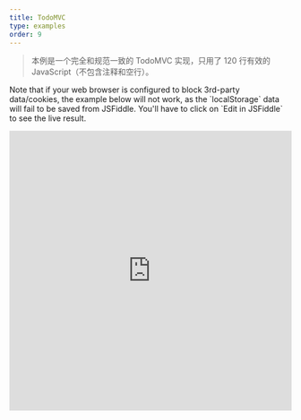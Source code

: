 ```yaml
---
title: TodoMVC
type: examples
order: 9
---
```


> 本例是一个完全和规范一致的 TodoMVC 实现，只用了 120 行有效的 JavaScript（不包含注释和空行）。

<p class="tip">Note that if your web browser is configured to block 3rd-party data/cookies, the example below will not work, as the `localStorage` data will fail to be saved from JSFiddle. You'll have to click on `Edit in JSFiddle` to see the live result.</p>

<iframe width="100%" height="500" src="https://jsfiddle.net/yyx990803/4dr2fLb7/embedded/result,html,js,css" allowfullscreen="allowfullscreen" frameborder="0"></iframe>

